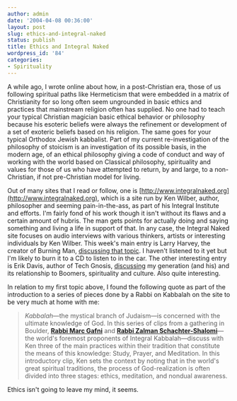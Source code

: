 ```yaml
---
author: admin
date: '2004-04-08 00:36:00'
layout: post
slug: ethics-and-integral-naked
status: publish
title: Ethics and Integral Naked
wordpress_id: '84'
categories:
- Spirituality
---
```


A while ago, I wrote online about how, in a post-Christian era, those of
us following spiritual paths like Hermeticism that were embedded in a
matrix of Christianity for so long often seem ungrounded in basic ethics
and practices that mainstream religion often has supplied. No one had to
teach your typical Christian magician basic ethical behavior or
philosophy because his esoteric beliefs were always the refinement or
development of a set of exoteric beliefs based on his religion. The same
goes for your typical Orthodox Jewish kabbalist. Part of my current
re-investigation of the philosophy of stoicism is an investigation of
its possible basis, in the modern age, of an ethical philosophy giving a
code of conduct and way of working with the world based on Classical
philosophy, spirituality and values for those of us who have attempted
to return, by and large, to a non-Christian, if not pre-Christian model
for living.

Out of many sites that I read or follow, one is
[http://www.integralnaked.org](http://www.integralnaked.org), which is a
site run by Ken Wilber, author, philosopher and seeming pain-in-the-ass,
as part of his Integral Institute and efforts. I'm fairly fond of his
work though it isn't without its flaws and a certain amount of hubris.
The man gets points for actually doing and saying something and living a
life in support of that. In any case, the Integral Naked site focuses on
audio interviews with various thinkers, artists or interesting
individuals by Ken Wilber. This week's main entry is Larry Harvey, the
creator of Burning Man, [discussing that
topic](http://www.integralnaked.org/contributor.aspx?id=39). I haven't
listened to it yet but I'm likely to burn it to a CD to listen to in the
car. The other interesting entry is Erik Davis, author of Tech Gnosis,
[discussing](http://www.integralnaked.org/talk.aspx?id=123) my
generation (and his) and its relationship to Boomers, spirituality and
culture. Also quite interesting.

In relation to my first topic above, I found the following quote as part
of the introduction to a series of pieces done by a Rabbi on Kabbalah on
the site to be very much at home with me:

> *Kabbalah*—the mystical branch of Judaism—is concerned with the
> ultimate knowledge of God. In this series of clips from a gathering in
> Boulder, **[Rabbi Marc
> Gafni](http://www.integralnaked.org/contributor.aspx?id=34)** and
> **[Rabbi Zalman
> Schachter-Shalomi](http://www.integralnaked.org/contributor.aspx?id=16)**—the
> world's foremost proponents of Integral Kabbalah—discuss with Ken
> three of the main practices within their tradition that constitute the
> means of this knowledge: Study, Prayer, and Meditation. In this
> introductory clip, Ken sets the context by noting that in the world's
> great spiritual traditions, the process of God-realization is often
> divided into three stages: ethics, meditation, and nondual awareness.

Ethics isn't going to leave my mind, it seems.

